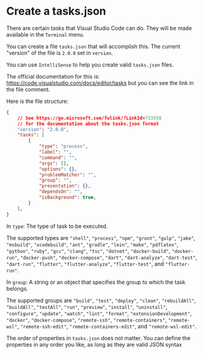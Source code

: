 # Create a tasks.json

There are certain tasks that Visual Studio Code can do.  They will be made available in the `Terminal` menu.

You can create a file `tasks.json` that will accomplish this.  The current "version" of the file is `2.0.0` set in `version`.

You can use `IntelliSense` to help you create valid `tasks.json` files.

The official documentation for this is: <https://code.visualstudio.com/docs/editor/tasks> but you can see the link in the file comment.

Here is the file structure:

```json
{
	// See https://go.microsoft.com/fwlink/?LinkId=733558
	// for the documentation about the tasks.json format
	"version": "2.0.0",
	"tasks": [
		{
			"type": "process",
			"label": "",
			"command": "",
			"args": [],
			"options": {},
			"problemMatcher": "",
			"group": "",
			"presentation": {},
			"dependsOn": "",
			"isBackground": true,
		}
	],
}
```

In `type`: The type of task to be executed.

The supported types are `"shell"`, `"process"`, `"npm"`, `"grunt"`, `"gulp"`, `"jake"`, `"msbuild"`, `"xcodebuild"`, `"ant"`, `"gradle"`, `"lein"`, `"make"`, `"pdflatex"`, `"python"`, `"ruby"`, `"gcc"`, `"clang"`, `"tsc"`, `"dotnet"`, `"docker-build"`, `"docker-run"`, `"docker-push"`, `"docker-compose"`, `"dart"`, `"dart-analyze"`, `"dart-test"`, `"dart-run"`, `"flutter"`, `"flutter-analyze"`, `"flutter-test"`, and `"flutter-run"`.

In `group`: A string or an object that specifies the group to which the task belongs.

The supported groups are `"build"`, `"test"`, `"deploy"`, `"clean"`, `"rebuildAll"`, `"buildAll"`, `"testAll"`, `"run"`, `"preview"`, `"install"`, `"uninstall"`, `"configure"`, `"update"`, `"watch"`, `"lint"`, `"format"`, `"extensionDevelopment"`, `"docker"`, `"docker-compose"`, `"remote-ssh"`, `"remote-containers"`, `"remote-wsl"`, `"remote-ssh-edit"`, `"remote-containers-edit"`, and `"remote-wsl-edit"`.

The order of properties in `tasks.json` does not matter. You can define the properties in any order you like, as long as they are valid JSON syntax
